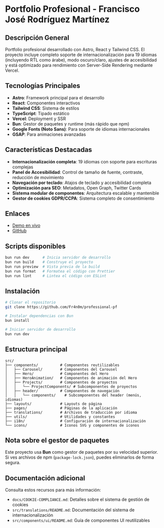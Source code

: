 # Portfolio Profesional - Francisco José Rodríguez Martínez

## Descripción General

Portfolio profesional desarrollado con Astro, React y Tailwind CSS. El proyecto incluye completo soporte de internacionalización para 19 idiomas (incluyendo RTL como árabe), modo oscuro/claro, ajustes de accesibilidad y está optimizado para rendimiento con Server-Side Rendering mediante Vercel.

## Tecnologías Principales

- **Astro**: Framework principal para el desarrollo
- **React**: Componentes interactivos
- **Tailwind CSS**: Sistema de estilos
- **TypeScript**: Tipado estático
- **Vercel**: Deployment y SSR
- **Bun**: Gestor de paquetes y runtime (más rápido que npm)
- **Google Fonts (Noto Sans)**: Para soporte de idiomas internacionales
- **GSAP**: Para animaciones avanzadas

## Características Destacadas

- **Internacionalización completa**: 19 idiomas con soporte para escrituras complejas
- **Panel de Accesibilidad**: Control de tamaño de fuente, contraste, reducción de movimiento
- **Navegación por teclado**: Atajos de teclado y accesibilidad completa
- **Optimización para SEO**: Metadatos, Open Graph, Twitter Cards
- **Sistema modular de componentes**: Arquitectura escalable y mantenible
- **Gestor de cookies GDPR/CCPA**: Sistema completo de consentimiento

## Enlaces

- [Demo en vivo](https://professional-portfolio-nine.vercel.app/)
- [GitHub](https://github.com/Fr4n0m/professional-pf)

## Scripts disponibles

```bash
bun run dev      # Inicia servidor de desarrollo
bun run build    # Construye el proyecto
bun run preview  # Vista previa de la build
bun run format   # Formatea el código con Prettier
bun run lint     # Lintea el código con ESLint
```

## Instalación

```bash
# Clonar el repositorio
git clone https://github.com/Fr4n0m/professional-pf

# Instalar dependencias con Bun
bun install

# Iniciar servidor de desarrollo
bun run dev
```

## Estructura principal

```
src/
├── components/          # Componentes reutilizables
│   ├── Carousel/        # Componentes del Carousel
│   ├── Hero/            # Componentes del Hero
│   ├── HeroAnimation/   # Componentes de animación del Hero
│   ├── Projects/        # Componentes de proyectos
│   │   └── ProjectComponents/ # Subcomponentes de proyectos
│   ├── header/          # Componentes de navegación
│   │   └── components/    # Subcomponentes del header (menús, idiomas)
├── layouts/             # Layouts de página
├── pages/               # Páginas de la aplicación
├── translations/        # Archivos de traducción por idioma
├── utils/               # Utilidades y constantes
├── i18n/                # Configuración de internacionalización
└── icons/               # Iconos SVG y componentes de iconos
```

## Nota sobre el gestor de paquetes

Este proyecto usa **Bun** como gestor de paquetes por su velocidad superior. Si ves archivos de npm (`package-lock.json`), puedes eliminarlos de forma segura.

## Documentación adicional

Consulta estos recursos para más información:

- `docs/COOKIE-COMPLIANCE.md`: Detalles sobre el sistema de gestión de cookies
- `src/translations/README.md`: Documentación del sistema de internacionalización
- `src/components/ui/README.md`: Guía de componentes UI reutilizables
